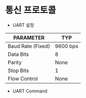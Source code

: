 # 통신 프로토콜

* UART 설정



| PARAMETER         | TYP      |
| ----------------- | -------- |
| Baud Rate (Fixed) | 9600 bps |
| Data Bits         | 8        |
| Parity            | None     |
| Stop Bits         | 1        |
| Flow Control      | None     |



* &#x20;UART Command

<figure><img src="../../../../.gitbook/assets/LOX_O2_protocol_one.PNG" alt=""><figcaption></figcaption></figure>

<figure><img src="../../../../.gitbook/assets/LOX_O2_protocol_two.PNG" alt=""><figcaption></figcaption></figure>

